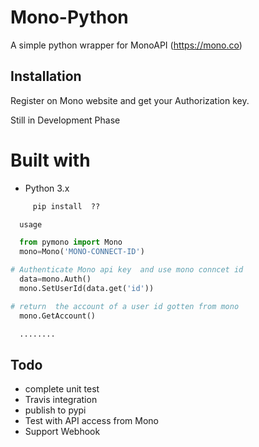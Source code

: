 # Mono-Python
A simple python wrapper for MonoAPI (https://mono.co)


## Installation

Register on Mono  website and get your Authorization key.

Still in Development Phase

# Built with 
- Python 3.x
   


```python
     pip install  ??
```

```python
  usage

  from pymono import Mono
  mono=Mono('MONO-CONNECT-ID')

# Authenticate Mono api key  and use mono conncet id 
  data=mono.Auth()
  mono.SetUserId(data.get('id'))

# return  the account of a user id gotten from mono
  mono.GetAccount()

  ........
```

## Todo
- complete unit test
- Travis integration
- publish to pypi
- Test with API access from Mono 
- Support Webhook
